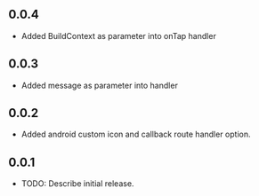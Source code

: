 ## 0.0.4

- Added BuildContext as parameter into onTap handler

## 0.0.3

- Added message as parameter into handler

## 0.0.2

- Added android custom icon and callback route handler option.

## 0.0.1

- TODO: Describe initial release.
